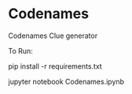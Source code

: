 # Codenames
Codenames Clue generator

To Run:

pip install -r requirements.txt

jupyter notebook Codenames.ipynb
